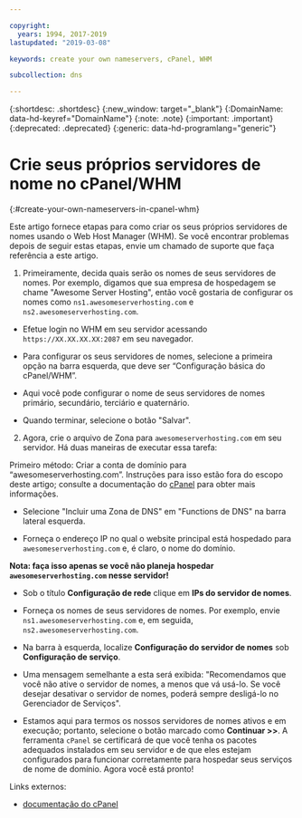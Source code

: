 ```yaml
---

copyright:
  years: 1994, 2017-2019
lastupdated: "2019-03-08"

keywords: create your own nameservers, cPanel, WHM

subcollection: dns

---
```



{:shortdesc: .shortdesc}
{:new_window: target="_blank"}
{:DomainName: data-hd-keyref="DomainName"}
{:note: .note}
{:important: .important}
{:deprecated: .deprecated}
{:generic: data-hd-programlang="generic"}

# Crie seus próprios servidores de nome no cPanel/WHM
{:#create-your-own-nameservers-in-cpanel-whm}

Este artigo fornece etapas para como criar os seus próprios servidores de nomes usando o Web Host Manager (WHM). Se você encontrar problemas depois de seguir estas etapas, envie um chamado de suporte que faça referência a este artigo.

1. Primeiramente, decida quais serão os nomes de seus servidores de nomes. Por exemplo, digamos que sua empresa de hospedagem se chame "Awesome Server Hosting", então você gostaria de configurar os nomes como `ns1.awesomeserverhosting.com` e `ns2.awesomeserverhosting.com`.

* Efetue login no WHM em seu servidor acessando `https://XX.XX.XX.XX:2087` em seu navegador.

* Para configurar os seus servidores de nomes, selecione a primeira opção na barra esquerda, que deve ser “Configuração básica do cPanel/WHM”. 

 * Aqui você pode configurar o nome de seus servidores de nomes primário, secundário, terciário e quaternário.

 * Quando terminar, selecione o botão "Salvar".

2. Agora, crie o arquivo de Zona para `awesomeserverhosting.com` em seu servidor. Há duas maneiras de executar essa tarefa:

Primeiro método: Criar a conta de domínio para “awesomeserverhosting.com”. Instruções para isso estão fora do escopo deste artigo; consulte a documentação do [cPanel](http://www.cpanel.net/support/docs/11//whm/account_functions_creatnewacct.html) para obter mais informações. 

   * Selecione "Incluir uma Zona de DNS" em "Functions de DNS" na barra lateral esquerda.

   * Forneça o endereço IP no qual o website principal está hospedado para `awesomeserverhosting.com` e, é claro, o nome do domínio.

   **Nota: faça isso apenas se você não planeja hospedar `awesomeserverhosting.com` nesse servidor!**

   * Sob o título **Configuração de rede** clique em **IPs do servidor de nomes**.

   * Forneça os nomes de seus servidores de nomes. Por exemplo, envie `ns1.awesomeserverhosting.com` e, em seguida, `ns2.awesomeserverhosting.com`.

   * Na barra à esquerda, localize **Configuração do servidor de nomes** sob **Configuração de serviço**.

   * Uma mensagem semelhante a esta será exibida: "Recomendamos que você não ative o servidor de nomes, a menos que vá usá-lo. Se você desejar desativar o servidor de nomes, poderá sempre desligá-lo no Gerenciador de Serviços".

   * Estamos aqui para termos os nossos servidores de nomes ativos e em execução; portanto, selecione o botão marcado como **Continuar >>**. A ferramenta `cPanel` se certificará de que você tenha os pacotes adequados instalados em seu servidor e de que eles estejam configurados para funcionar corretamente para hospedar seus serviços de nome de domínio. Agora você está pronto!

Links externos:

* [documentação do cPanel](http://www.cpanel.net/support/docs/11//whm/account_functions_creatnewacct.html)
